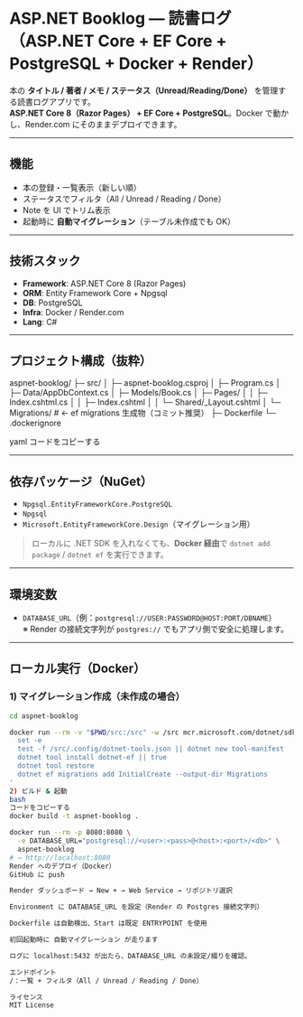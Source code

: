 # ASP.NET Booklog — 読書ログ（ASP.NET Core + EF Core + PostgreSQL + Docker + Render）

本の **タイトル / 著者 / メモ / ステータス（Unread/Reading/Done）** を管理する読書ログアプリです。  
**ASP.NET Core 8（Razor Pages） + EF Core + PostgreSQL**。Docker で動かし、Render.com にそのままデプロイできます。

---

## 機能
- 本の登録・一覧表示（新しい順）
- ステータスでフィルタ（All / Unread / Reading / Done）
- Note を UI でトリム表示
- 起動時に **自動マイグレーション**（テーブル未作成でも OK）

---

## 技術スタック
- **Framework**: ASP.NET Core 8 (Razor Pages)
- **ORM**: Entity Framework Core + Npgsql
- **DB**: PostgreSQL
- **Infra**: Docker / Render.com
- **Lang**: C#

---

## プロジェクト構成（抜粋）
aspnet-booklog/
├─ src/
│ ├─ aspnet-booklog.csproj
│ ├─ Program.cs
│ ├─ Data/AppDbContext.cs
│ ├─ Models/Book.cs
│ ├─ Pages/
│ │ ├─ Index.cshtml.cs
│ │ ├─ Index.cshtml
│ │ └─ Shared/_Layout.cshtml
│ └─ Migrations/ # ← ef migrations 生成物（コミット推奨）
├─ Dockerfile
└─ .dockerignore

yaml
コードをコピーする

---

## 依存パッケージ（NuGet）
- `Npgsql.EntityFrameworkCore.PostgreSQL`
- `Npgsql`
- `Microsoft.EntityFrameworkCore.Design`（マイグレーション用）

> ローカルに .NET SDK を入れなくても、**Docker 経由**で `dotnet add package` / `dotnet ef` を実行できます。

---

## 環境変数
- `DATABASE_URL`（例：`postgresql://USER:PASSWORD@HOST:PORT/DBNAME`）  
  ※ Render の接続文字列が `postgres://` でもアプリ側で安全に処理します。

---

## ローカル実行（Docker）

### 1) マイグレーション作成（未作成の場合）
```bash
cd aspnet-booklog

docker run --rm -v "$PWD/src:/src" -w /src mcr.microsoft.com/dotnet/sdk:8.0 bash -lc '
  set -e
  test -f /src/.config/dotnet-tools.json || dotnet new tool-manifest
  dotnet tool install dotnet-ef || true
  dotnet tool restore
  dotnet ef migrations add InitialCreate --output-dir Migrations
'
2) ビルド & 起動
bash
コードをコピーする
docker build -t aspnet-booklog .

docker run --rm -p 8080:8080 \
  -e DATABASE_URL="postgresql://<user>:<pass>@<host>:<port>/<db>" \
  aspnet-booklog
# → http://localhost:8080
Render へのデプロイ（Docker）
GitHub に push

Render ダッシュボード → New + → Web Service → リポジトリ選択

Environment に DATABASE_URL を設定（Render の Postgres 接続文字列）

Dockerfile は自動検出、Start は既定 ENTRYPOINT を使用

初回起動時に 自動マイグレーション が走ります

ログに localhost:5432 が出たら、DATABASE_URL の未設定/綴りを確認。

エンドポイント
/：一覧 + フィルタ（All / Unread / Reading / Done）

ライセンス
MIT License